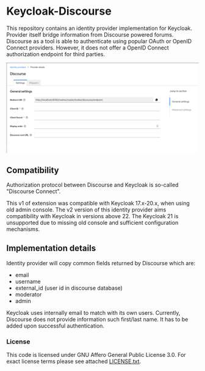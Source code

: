 # Keycloak-Discourse

This repository contains an identity provider implementation for Keycloak.
Provider itself bridge information from Discourse powered forums.
Discourse as a tool is able to authenticate using popular OAuth or OpenID Connect providers.
However, it does not offer a OpenID Connect authorization endpoint for third parties.

![Configuration screen](docs/img/discourse-identity-provider.png)

## Compatibility

Authorization protocol between Discourse and Keycloak is so-called "Discourse Connect".

This v1 of extension was compatible with Keycloak 17.x-20.x, when using old admin console.
The v2 version of this identity provider aims compatibility with Keycloak in versions above 22.
The Keycloak 21 is unsupported due to missing old console and sufficient configuration mechanisms.

## Implementation details

Identity provider will copy common fields returned by Discourse which are:

- email
- username
- external_id (user id in discourse database)
- moderator
- admin

Keycloak uses internally email to match with its own users.
Currently, Discourse does not provide information such first/last name.
It has to be added upon successful authentication.

### License

This code is licensed under GNU Affero General Public License 3.0.
For exact license terms please see attached [LICENSE.txt](LICENSE.txt).



